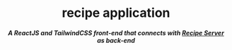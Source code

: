 <h1 align="center">recipe application</h1>

<h5 align="center">A ReactJS and TailwindCSS front-end that connects with <a href="https://github.com/heyiamZer0/recipe-server">Recipe Server</a> as back-end</h5> 

<div align="center">

  
</div>
<br>
